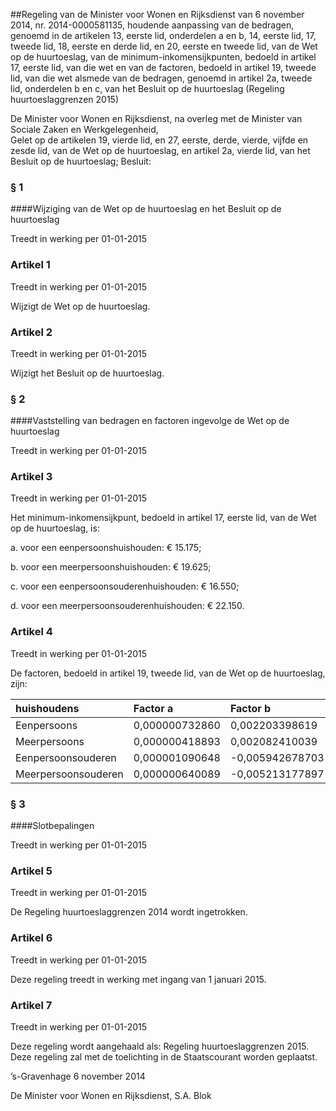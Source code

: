 <meta http-equiv='Content-Type' content='text/html; charset=utf-8' />

##Regeling van de Minister voor Wonen en Rijksdienst van 6 november 2014, nr. 2014-0000581135, houdende aanpassing van de bedragen, genoemd in de artikelen 13, eerste lid, onderdelen a en b, 14, eerste lid, 17, tweede lid, 18, eerste en derde lid, en 20, eerste en tweede lid, van de Wet op de huurtoeslag, van de minimum-inkomensijkpunten, bedoeld in artikel 17, eerste lid, van die wet en van de factoren, bedoeld in artikel 19, tweede lid, van die wet alsmede van de bedragen, genoemd in artikel 2a, tweede lid, onderdelen b en c, van het Besluit op de huurtoeslag (Regeling huurtoeslaggrenzen 2015)

De Minister voor Wonen en Rijksdienst, na overleg met de Minister van Sociale Zaken en Werkgelegenheid,  
Gelet op de artikelen 19, vierde lid, en 27, eerste, derde, vierde, vijfde en zesde lid, van de Wet op de huurtoeslag, en artikel 2a, vierde lid, van het Besluit op de huurtoeslag;
Besluit:     
### §  1  

####Wijziging van de Wet op de huurtoeslag en het Besluit op de huurtoeslag

Treedt in werking per 01-01-2015 

### Artikel  1  
Treedt in werking per 01-01-2015 

Wijzigt de Wet op de huurtoeslag. 

### Artikel  2  
Treedt in werking per 01-01-2015 

Wijzigt het Besluit op de huurtoeslag. 

### §  2  

####Vaststelling van bedragen en factoren ingevolge de Wet op de huurtoeslag

Treedt in werking per 01-01-2015 

### Artikel  3  
Treedt in werking per 01-01-2015 

Het minimum-inkomensijkpunt, bedoeld in artikel 17, eerste lid, van de Wet op de huurtoeslag, is: 

a. voor een eenpersoonshuishouden: € 15.175;  

b. voor een meerpersoonshuishouden: € 19.625;  

c. voor een eenpersoonsouderenhuishouden: € 16.550;  

d. voor een meerpersoonsouderenhuishouden: € 22.150.   

### Artikel  4  
Treedt in werking per 01-01-2015 

De factoren, bedoeld in artikel 19, tweede lid, van de Wet op de huurtoeslag, zijn:  

| huishoudens  | Factor a  | Factor b  |
|:---|:---|:---|
| Eenpersoons  | 0,000000732860  | 0,002203398619  |
| Meerpersoons  | 0,000000418893  | 0,002082410039  |
| Eenpersoonsouderen  | 0,000001090648  | -0,005942678703  |
| Meerpersoonsouderen  | 0,000000640089  | -0,005213177897  |

### §  3  

####Slotbepalingen

Treedt in werking per 01-01-2015 

### Artikel  5  
Treedt in werking per 01-01-2015 

De Regeling huurtoeslaggrenzen 2014 wordt ingetrokken. 

### Artikel  6  
Treedt in werking per 01-01-2015 

Deze regeling treedt in werking met ingang van 1 januari 2015. 

### Artikel  7  
Treedt in werking per 01-01-2015 

Deze regeling wordt aangehaald als: Regeling huurtoeslaggrenzen 2015. 
Deze regeling zal met de toelichting in de Staatscourant worden geplaatst.   

’s-Gravenhage 
6 november 2014   

De 
Minister voor Wonen en Rijksdienst, 
S.A. Blok     
